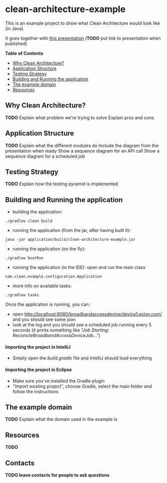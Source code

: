 # clean-architecture-example
This is an example project to show what Clean Architecture would look like (in Java).

It goes together with [this presentation](TODO) (**TODO** put link to presentation when published)

**Table of Contents**
* [Why Clean Architecture?](#why-clean-architecture)
* [Application Structure](#application-structure)
* [Testing Strategy](#testing-strategy)
* [Building and Running the application](#building-and-running-the-application)
* [The example domain](#the-example-domain)
* [Resources](#resources)


## Why Clean Architecture?
**TODO**
Explain what problem we're trying to solve
Explain pros and cons


## Application Structure
**TODO**
Explain what the different modules do
Include the diagram from the presentation when ready
Show a sequence diagram for an API call
Show a sequence diagram for a scheduled job


## Testing Strategy
**TODO**
Explain how the testing pyramid is implemented


## Building and Running the application
- building the application:
```
./gradlew clean build
```
- running the application (from the jar, after having built it):
```
java -jar application/build/clean-architecture-example.jar
```
- running the application (on the fly):
```
./gradlew bootRun
```
- running the application (in the IDE): open and run the main class
```
com.clean.example.configuration.Application
```
- more info on available tasks:
```
./gradlew tasks
```

Once the application is running, you can:
- open <http://localhost:8080/broadbandaccessdevice/device1.exlon.com/> and you should see some json
- look at the log and you should see a scheduled job running every 5 seconds (it prints something like _"Job Starting: ReconcileBroadbandAccessDeviceJob..."_)

#### Importing the project in IntelliJ
- Simply open the _build.gradle_ file and IntelliJ should load everything
 #### Importing the project in Eclipse
 - Make sure you've installed the Gradle plugin
 - "Import existing project", choose Gradle, select the main folder and follow the instructions

## The example domain
**TODO**
Explain what the domain used in the example is


## Resources
**TODO**

## Contacts
**TODO leave contacts for people to ask questions**
